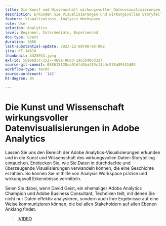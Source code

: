 ```yaml
---
title: Die Kunst und Wissenschaft wirkungsvoller Datenvisualisierungen in Adobe Analytics
description: Erkunden Sie Visualisierungen und wirkungsvolles Storytelling für Daten in Adobe Analytics. Entdecken Sie, wie Sie Daten in durchdachte und überzeugende Visualisierungen verwandeln können, die eine Geschichte erzählen. So können Sie mithilfe von Analysis Workspace präzise und wirkungsvoll Erkenntnisse vermitteln.
feature: Visualizations, Analysis Workspace
role: User
solution: Analytics
level: Beginner, Intermediate, Experienced
doc-type: Event
duration: 3656
last-substantial-update: 2023-12-08T00:00:00Z
jira: KT-14618
thumbnail: 3425943.jpeg
exl-id: 55966d3c-1527-4691-8683-1a65b40cd327
source-git-commit: 088615f28aa91dfd4ba119c11c4c9f8a89441d84
workflow-type: tm+mt
source-wordcount: '142'
ht-degree: 0%

---
```


# Die Kunst und Wissenschaft wirkungsvoller Datenvisualisierungen in Adobe Analytics

Lassen Sie uns den Bereich der Adobe Analytics-Visualisierungen erkunden und in die Kunst und Wissenschaft des wirkungsvollen Daten-Storytelling eintauchen. Entdecken Sie, wie Sie Daten in durchdachte und überzeugende Visualisierungen verwandeln können, die eine Geschichte erzählen. So können Sie mithilfe von Analysis Workspace präzise und wirkungsvoll Erkenntnisse vermitteln.

Seien Sie dabei, wenn David Geist, ein ehemaliger Adobe Analytics Champion und Adobe Business Consultant, Techniken teilt, mit denen Sie nicht nur Daten effektiv analysieren, sondern auch Ihre Ergebnisse auf eine Weise kommunizieren können, die bei allen Stakeholdern auf allen Ebenen Anklang findet.

>[!VIDEO](https://video.tv.adobe.com/v/3425943/?learn=on)
